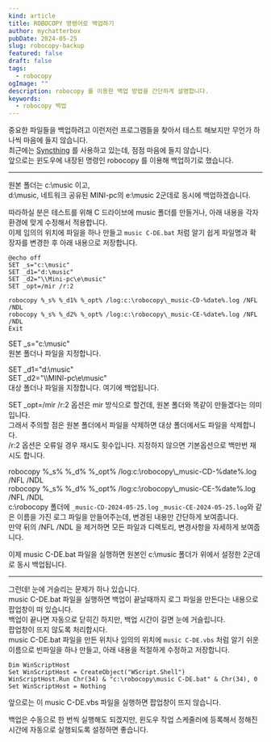 ```yaml
---
kind: article
title: ROBOCOPY 명령어로 백업하기
author: mychatterbox
pubDate: 2024-05-25
slug: robocopy-backup
featured: false
draft: false
tags:
  - robocopy
ogImage: ""
description: robocopy 를 이용한 백업 방법을 간단하게 설명합니다.
keywords:
  - robocopy 백업
---
```

  

중요한 파일들을 백업하려고 이런저런 프로그램들을 찾아서 테스트 해보지만 무언가 하나씩 마음에 들지 않습니다.  
최근에는 [Syncthing](https://syncthing.net/) 를 사용하고 있는데, 점점 마음에 들지 않습니다.  
앞으로는 윈도우에 내장된 명령인 robocopy 를 이용해 백업하기로 했습니다.  

<hr>

원본 폴더는 c:\music 이고,  
d:\music, 네트워크 공유된 MINI-pc의 e:\music 2군데로 동시에 백업하겠습니다.  

따라하실 분은 테스트를 위해 C 드라이브에 music 폴더를 만들거나, 아래 내용을 각자 환경에 맞게 수정해서 적용합니다.  
이제 임의의 위치에 파일을 하나 만들고 `music C-DE.bat` 처럼 알기 쉽게 파일명과 확장자를 변경한 후 아래 내용으로 저장합니다.  
 ```
@echo off
SET _s="c:\music"
SET _d1="d:\music"
SET _d2="\\Mini-pc\e\music"
SET _opt=/mir /r:2

robocopy %_s% %_d1% %_opt% /log:c:\robocopy\_music-CD-%date%.log /NFL /NDL
robocopy %_s% %_d2% %_opt% /log:c:\robocopy\_music-CE-%date%.log /NFL /NDL
Exit
```

SET _s="c:\music"  
원본 폴더나 파일을 지정합니다.  

SET _d1="d:\music"  
SET _d2="\\\MINI-pc\e\music"  
대상 폴더나 파일을 지정합니다. 여기에 백업됩니다.

SET _opt=/mir  /r:2
옵션은 mir 방식으로 할건데, 원본 폴더와 똑같이 만들겠다는 의미입니다.  
그래서 주의할 점은 원본 폴더에서 파일을 삭제하면 대상 폴더에서도 파일을 삭제합니다.  
/r:2 옵션은 오류일 경우 재시도 횟수입니다. 지정하지 않으면 기본옵션으로 백만번 재시도 합니다.


robocopy %_s% %_d% %_opt% /log:c:\robocopy\\_music-CD-%date%.log /NFL /NDL  
robocopy %_s% %_d% %_opt% /log:c:\robocopy\\_music-CE-%date%.log /NFL /NDL  
c:\robocopy 폴더에 `_music-CD-2024-05-25.log` `_music-CE-2024-05-25.log`와 같은 이름을 가진 로그 파일을 만들어주는데, 변경된 내용만 간단하게 보여줍니다.  
만약 뒤의 /NFL /NDL 을 제거하면 모든 파일과 디렉토리, 변경사항을 자세하게 보여줍니다.

이제 music C-DE.bat 파일을 실행하면 원본인 c:\music 폴더가 위에서 설정한 2군데로 동시 백업됩니다.  

<hr>

그런데! 눈에 거슬리는 문제가 하나 있습니다.  
music C-DE.bat 파일을 실행하면 백업이 끝날때까지 로그 파일을 만든다는 내용으로 팝업창이 떠 있습니다.  
백업이 끝나면 자동으로 닫히긴 하지만, 백업 시간이 길면 눈에 거슬립니다.  
팝업창이 뜨지 않도록 처리합시다.  
music C-DE.bat 파일을 만든 위치나 임의의 위치에 `music C-DE.vbs` 처럼 알기 쉬운 이름으로 빈파일을 하나 만들고, 아래 내용을 적절하게 수정하고 저장합니다.  
 ```
Dim WinScriptHost
Set WinScriptHost = CreateObject("WScript.Shell")
WinScriptHost.Run Chr(34) & "c:\robocopy\music C-DE.bat" & Chr(34), 0
Set WinScriptHost = Nothing
```

앞으로는 이 music C-DE.vbs 파일을 실행하면 팝업창이 뜨지 않습니다.  


백업은 수동으로 한 번씩 실행해도 되겠지만, 윈도우 작업 스케줄러에 등록해서 정해진 시간에 자동으로 실행되도록 설정하면 좋습니다.